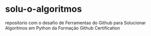 # solu-o-algoritmos
repositorio com o desafio de Ferramentas do Github para Solucionar Algoritmos em Python da Formação Github Certification
